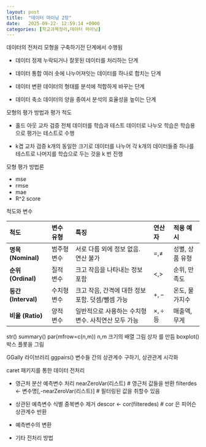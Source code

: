 ```yaml
---
layout: post
title:  "데이터 마이닝 2장"
date:   2025-09-22- 12:59:14 +0900
categories: [학교과목정리,데이터 마이닝]
---
```


데이터의 전처리 
모형을 구축하기전 단계에서 수행됨

- 데이터 정제
    누락되거나 잘못된 데이터를 처리하는 단계 

- 데이터 통합
    여러 솟에 나누어져잇는 데이터를 하나로 합치는 단계

- 데이터 변환
    데이터의 형태를 분석에 적합하게 바꾸는 단계

- 데이터 축소
    데이터의 양을 중여서 분석의 효율성을 높이는 단계


모형의 평가 방법과 평가 척도
- 홀드 아웃 교차 검증
    전체 데이터를 학습과 테스트 데이터로 나누오 학습은 학습용으로 평가는 테스트로 수행

- k겹 교차 검증
    k개의 동일한 크기로 데이터를 나누어 각 k개의 데이터들중 하나를 테스트로 나머지를 학습으로 두는 것을 k 번 진행

모형 평가 방법론
- mse
- rmse
- mae
- R^2 score

척도와 변수

| 척도 | 변수 유형 | 특징 | 연산자 | 적용 예시 |
| :--- | :--- | :--- | :--- | :--- |
| **명목 (Nominal)** | 범주형 변수 | 서로 다름 외에 정보 없음. 연산 불가 | $=, \ne$ | 성별, 상품 유형 |
| **순위 (Ordinal)** | 질적 변수 | 크고 작음을 나타내는 정보 포함 | $<, >$ | 순위, 만족도 |
| **등간 (Interval)** | 수치형 변수 | 크고 작음, 간격에 대한 정보 포함. 덧셈/뺄셈 가능 | $+, -$ | 온도, 물가지수 |
| **비율 (Ratio)** | 양적 변수 | 일반적으로 사용하는 수치형 변수. 사칙연산 모두 가능 | $\times, \div$ 등 | 매출액, 무게 |

str()
summary()
par(mfrow=c(n,m)) n,m 크기의 배열 그림 상자 를 만듬
boxplot() 박스 플롯을 그림

GGally 라이브러리
ggpairs() 변수들 간의 상관계수 구하기, 상관관계 시각화

caret 패키지를 통한 데이터 전처리
- 영근처 분산 예측변수 처리
nearZeroVar(리스트) # 영근처 값들을 반환
filterdes <- 변수명[,-nearZeroVar(리스트)] # 필터링된 값을 취할수 있음

- 상관된 예측변수 식별 중복변수 제거
descor <- cor(filteredes) # cor 은 피어슨 상관계수 반환


- 예측변수의 변환
- 기타 전처리 방법


